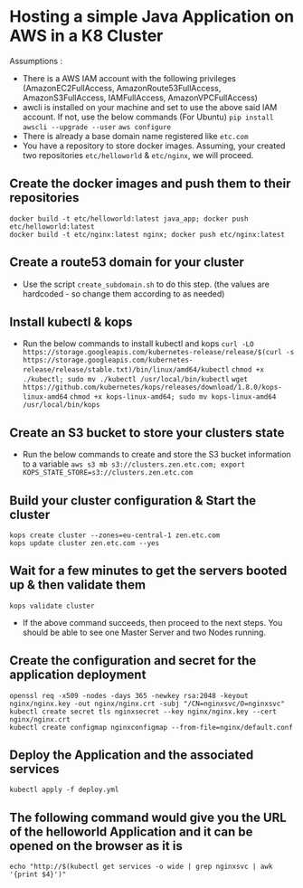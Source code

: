 # Hosting a simple Java Application on AWS in a K8 Cluster

Assumptions :
- There is a AWS IAM account with the following privileges (AmazonEC2FullAccess, AmazonRoute53FullAccess, AmazonS3FullAccess, IAMFullAccess, AmazonVPCFullAccess)
- awcli is installed on your machine and set to use the above said IAM account. If not, use the below commands (For Ubuntu)
    `pip install awscli --upgrade --user`
    `aws configure`
- There is already a base domain name registered like `etc.com`
- You have a repository to store docker images. Assuming, your created two repositories `etc/helloworld` & `etc/nginx`, we will proceed.

## Create the docker images and push them to their repositories
    docker build -t etc/helloworld:latest java_app; docker push etc/helloworld:latest
    docker build -t etc/nginx:latest nginx; docker push etc/nginx:latest

## Create a route53 domain for your cluster
- Use the script `create_subdomain.sh` to do this step. (the values are hardcoded - so change them according to as needed)

## Install kubectl & kops
- Run the below commands to install kubectl and kops
    `curl -LO https://storage.googleapis.com/kubernetes-release/release/$(curl -s https://storage.googleapis.com/kubernetes-release/release/stable.txt)/bin/linux/amd64/kubectl`
    `chmod +x ./kubectl; sudo mv ./kubectl /usr/local/bin/kubectl`
    `wget https://github.com/kubernetes/kops/releases/download/1.8.0/kops-linux-amd64`
    `chmod +x kops-linux-amd64; sudo mv kops-linux-amd64 /usr/local/bin/kops`

## Create an S3 bucket to store your clusters state
- Run the below commands to create and store the S3 bucket information to a variable
    `aws s3 mb s3://clusters.zen.etc.com; export KOPS_STATE_STORE=s3://clusters.zen.etc.com`

## Build your cluster configuration & Start the cluster
    kops create cluster --zones=eu-central-1 zen.etc.com
    kops update cluster zen.etc.com --yes

## Wait for a few minutes to get the servers booted up & then validate them
    kops validate cluster
- If the above command succeeds, then proceed to the next steps. You should be able to see one Master Server and two Nodes running.

## Create the configuration and secret for the application deployment
    openssl req -x509 -nodes -days 365 -newkey rsa:2048 -keyout nginx/nginx.key -out nginx/nginx.crt -subj "/CN=nginxsvc/O=nginxsvc"
    kubectl create secret tls nginxsecret --key nginx/nginx.key --cert nginx/nginx.crt
    kubectl create configmap nginxconfigmap --from-file=nginx/default.conf

## Deploy the Application and the associated services
    kubectl apply -f deploy.yml

## The following command would give you the URL of the helloworld Application and it can be opened on the browser as it is
    echo "http://$(kubectl get services -o wide | grep nginxsvc | awk '{print $4}')"
